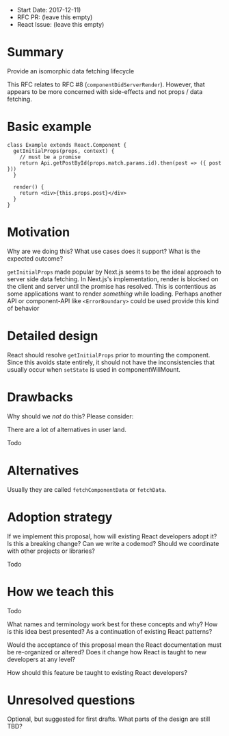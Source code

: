- Start Date: 2017-12-11)
- RFC PR: (leave this empty)
- React Issue: (leave this empty)

# Summary

Provide an isomorphic data fetching lifecycle 

This RFC relates to RFC #8 (`componentDidServerRender`). However, that appears to be more concerned with side-effects and not props / data fetching.

# Basic example

```
class Example extends React.Component {
  getInitialProps(props, context) {
    // must be a promise
    return Api.getPostById(props.match.params.id).then(post => ({ post }))
  }
  
  render() {
    return <div>{this.props.post}</div>
  }
}
```

# Motivation

Why are we doing this? What use cases does it support? What is the expected
outcome?

`getInitialProps` made popular by Next.js seems to be the ideal approach to server side data fetching. In Next.js's implementation, render is blocked on the client and server until the promise has resolved. This is contentious as some applications want to render _something_ while loading. Perhaps another API or component-API like `<ErrorBoundary>` could be used provide this kind of behavior


# Detailed design


React should resolve `getInitialProps` prior to mounting the component. Since this avoids state entirely, it should not have the inconsistencies that usually occur when `setState` is used in componentWillMount.

# Drawbacks

Why should we *not* do this? Please consider:

There are a lot of alternatives in user land. 

Todo

# Alternatives


Usually they are called `fetchComponentData` or `fetchData`. 

# Adoption strategy

If we implement this proposal, how will existing React developers adopt it? Is
this a breaking change? Can we write a codemod? Should we coordinate with
other projects or libraries?

Todo

# How we teach this

Todo

What names and terminology work best for these concepts and why? How is this
idea best presented? As a continuation of existing React patterns?

Would the acceptance of this proposal mean the React documentation must be
re-organized or altered? Does it change how React is taught to new developers
at any level?

How should this feature be taught to existing React developers?

# Unresolved questions

Optional, but suggested for first drafts. What parts of the design are still
TBD?
